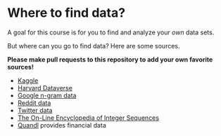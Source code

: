 # Where to find data?

A goal for this course is for you to find and analyze your *own* data sets.

But where can you go to find data?  Here are some sources.

**Please make pull requests to this repository to add your own
favorite sources!**

- [Kaggle](https://www.kaggle.com/datasets)
- [Harvard Dataverse](https://dataverse.harvard.edu/)
- [Google n-gram data](http://storage.googleapis.com/books/ngrams/books/datasetsv2.html)
- [Reddit data](http://files.pushshift.io/reddit/)
- [Twitter data](https://gwu-libraries.github.io/sfm-ui/posts/2017-09-14-twitter-data)
- [The On-Line Encyclopedia of Integer Sequences](https://oeis.org/stripped.gz)
- [Quandl](https://www.quandl.com/) provides financial data
